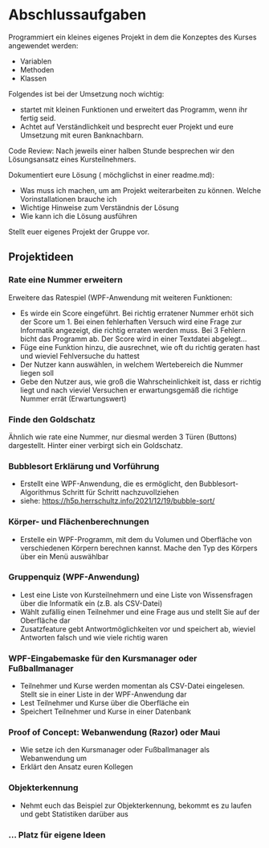 # Abschlussaufgaben

Programmiert ein kleines eigenes Projekt in dem die Konzeptes des Kurses angewendet werden:

* Variablen
* Methoden
* Klassen

Folgendes ist bei der Umsetzung noch wichtig:
* startet mit kleinen Funktionen und erweitert das Programm, wenn ihr fertig seid.
* Achtet auf Verständlichkeit und besprecht euer Projekt und eure Umsetzung mit euren Banknachbarn.

Code Review: Nach jeweils einer halben Stunde besprechen wir den Lösungsansatz eines Kursteilnehmers.

Dokumentiert eure Lösung ( möchglichst in einer readme.md):
* Was muss ich machen, um am Projekt weiterarbeiten zu können. Welche Vorinstallationen brauche ich
* Wichtige Hinweise zum Verständnis der Lösung
* Wie kann ich die Lösung ausführen

Stellt euer eigenes Projekt der Gruppe vor.

## Projektideen

### Rate eine Nummer erweitern

Erweitere das Ratespiel (WPF-Anwendung mit weiteren Funktionen:
* Es wirde ein Score eingeführt. Bei richtig erratener Nummer erhöt sich der Score um 1. Bei einen fehlerhaften Versuch wird eine Frage zur Informatik angezeigt, die richtig erraten werden muss. Bei 3 Fehlern bicht das Programm ab. Der Score wird in einer Textdatei abgelegt...
* Füge eine Funktion hinzu, die ausrechnet, wie oft du richtig geraten hast und wieviel Fehlversuche du hattest
* Der Nutzer kann auswählen, in welchem Wertebereich die Nummer liegen soll
* Gebe den Nutzer aus, wie groß die Wahrscheinlichkeit ist, dass er richtig liegt und nach vieviel Versuchen er erwartungsgemäß die richtige Nummer errät (Erwartungswert)

### Finde den Goldschatz

Ähnlich wie rate eine Nummer, nur diesmal werden 3 Türen (Buttons) dargestellt. Hinter einer verbirgt sich ein Goldschatz.

### Bubblesort Erklärung und Vorführung

* Erstellt eine WPF-Anwendung, die es ermöglicht, den Bubblesort-Algorithmus Schritt für Schritt nachzuvollziehen
* siehe: https://h5p.herrschultz.info/2021/12/19/bubble-sort/

### Körper- und Flächenberechnungen

* Erstelle ein WPF-Programm, mit dem du Volumen und Oberfläche von verschiedenen Körpern berechnen kannst. Mache den Typ des Körpers über ein Menü auswählbar

### Gruppenquiz (WPF-Anwendung)

* Lest eine Liste von Kursteilnehmern und eine Liste von Wissensfragen über die Informatik ein (z.B. als CSV-Datei)
* Wählt zufällig einen Teilnehmer und eine Frage aus und stellt Sie auf der Oberfläche dar
* Zusatzfeature gebt Antwortmöglichkeiten vor und speichert ab, wieviel Antworten falsch und wie viele richtig waren

### WPF-Eingabemaske für den Kursmanager oder Fußballmanager

* Teilnehmer und Kurse werden momentan als CSV-Datei eingelesen. Stellt sie in einer Liste in der WPF-Anwendung dar
* Lest Teilnehmer und Kurse über die Oberfläche ein
* Speichert Teilnehmer und Kurse in einer Datenbank

### Proof of Concept: Webanwendung (Razor) oder Maui

* Wie setze ich den Kursmanager oder Fußballmanager als Webanwendung um
* Erklärt den Ansatz euren Kollegen

### Objekterkennung

* Nehmt euch das Beispiel zur Objekterkennung, bekommt es zu laufen und gebt Statistiken darüber aus

### ... Platz für eigene Ideen